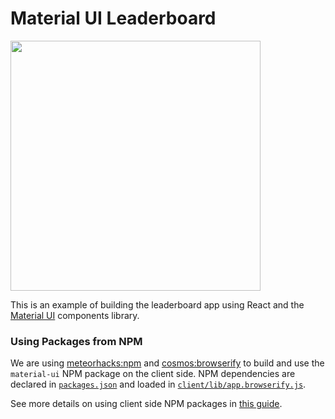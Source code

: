 # Material UI Leaderboard

<img src="https://raw.githubusercontent.com/meteor/react-packages/master/examples/material-ui-leaderboard/screenshot.png" width="400">

This is an example of building the leaderboard app using React and the [Material UI](http://material-ui.com/) components library.

### Using Packages from NPM

We are using [meteorhacks:npm](https://atmospherejs.com/meteorhacks/npm) and [cosmos:browserify](https://atmospherejs.com/cosmos/browserify) to build and use the `material-ui` NPM package on the client side. NPM dependencies are declared in [`packages.json`](https://github.com/meteor/react-packages/blob/master/examples/material-ui-leaderboard/packages.json) and loaded in [`client/lib/app.browserify.js`](https://github.com/meteor/react-packages/blob/master/examples/material-ui-leaderboard/client/lib/app.browserify.js).

See more details on using client side NPM packages in [this guide](http://react-in-meteor.readthedocs.org/en/latest/client-npm/).
